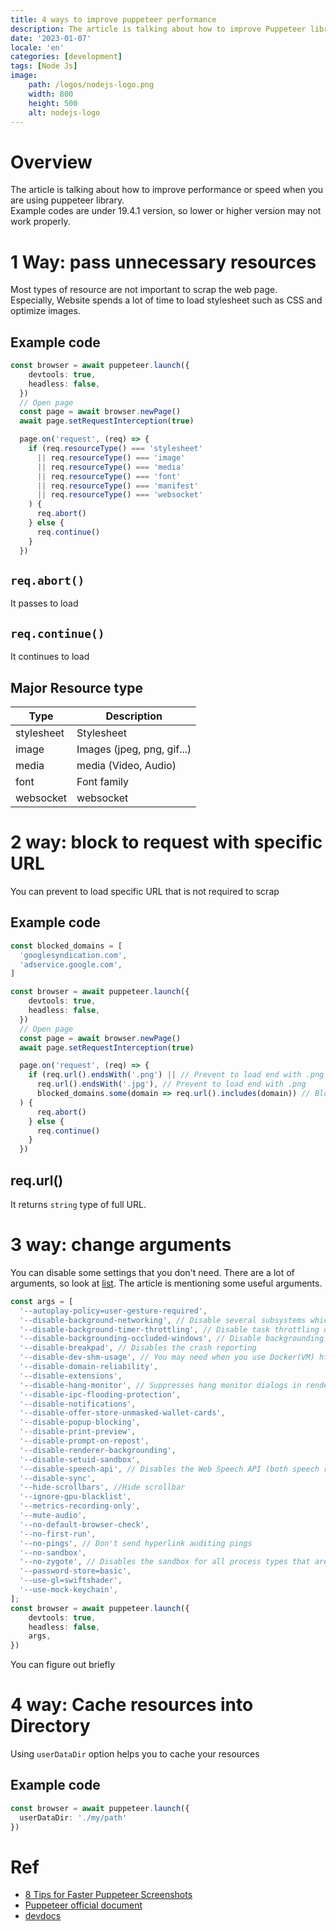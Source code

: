 ```yaml
---
title: 4 ways to improve puppeteer performance 
description: The article is talking about how to improve Puppeteer library's performance (speed)
date: '2023-01-07'
locale: 'en'
categories: [development]
tags: [Node Js]
image:
    path: /logos/nodejs-logo.png
    width: 800
    height: 500
    alt: nodejs-logo
---
```


# Overview
The article is talking about how to improve performance or speed when you are using puppeteer library. <br>
Example codes are under 19.4.1 version, so lower or higher version may not work properly.

# 1 Way: pass unnecessary resources
Most types of resource are not important to scrap the web page. <br>
Especially, Website spends a lot of time to load stylesheet such as CSS and optimize images.
## Example code
```typescript
const browser = await puppeteer.launch({
    devtools: true,
    headless: false,
  })
  // Open page
  const page = await browser.newPage()
  await page.setRequestInterception(true)

  page.on('request', (req) => {
    if (req.resourceType() === 'stylesheet'
      || req.resourceType() === 'image'
      || req.resourceType() === 'media'
      || req.resourceType() === 'font'
      || req.resourceType() === 'manifest'
      || req.resourceType() === 'websocket'
    ) {
      req.abort()
    } else {
      req.continue()
    }
  })
```
## ```req.abort()```
It passes to load
## ```req.continue()```
It continues to load

## Major Resource type 
| Type       | Description                |
|------------|----------------------------|
| stylesheet | Stylesheet                 |
| image      | Images (jpeg, png, gif...) |
| media      | media (Video, Audio)       |
| font       | Font family                |
| websocket  | websocket                  |

# 2 way: block to request with specific URL
You can prevent to load specific URL that is not required to scrap
## Example code
```typescript
const blocked_domains = [
  'googlesyndication.com',
  'adservice.google.com',
]

const browser = await puppeteer.launch({
    devtools: true,
    headless: false,
  })
  // Open page
  const page = await browser.newPage()
  await page.setRequestInterception(true)

  page.on('request', (req) => {
    if (req.url().endsWith('.png') || // Prevent to load end with .png
      req.url().endsWith('.jpg'), // Prevent to load end with .png
      blocked_domains.some(domain => req.url().includes(domain)) // Block domains that you intialize
  ) {
      req.abort()
    } else {
      req.continue()
    }
  })
```
## req.url()
It returns ```string``` type of full URL. 

# 3 way: change arguments
You can disable some settings that you don't need. There are a lot of arguments, so look at [list](https://peter.sh/experiments/chromium-command-line-switches/).
The article is mentioning some useful arguments.
```typescript
const args = [
  '--autoplay-policy=user-gesture-required',
  '--disable-background-networking', // Disable several subsystems which run network requests in the background. This is for use when doing network performance testing to avoid noise in the measurements
  '--disable-background-timer-throttling', // Disable task throttling of timer tasks from background pages. 
  '--disable-backgrounding-occluded-windows', // Disable backgrounding renders for occluded windows. Done for tests to avoid nondeterministic behavior.
  '--disable-breakpad', // Disables the crash reporting
  '--disable-dev-shm-usage', // You may need when you use Docker(VM) https://pptr.dev/troubleshooting/#tips
  '--disable-domain-reliability',
  '--disable-extensions',
  '--disable-hang-monitor', // Suppresses hang monitor dialogs in renderer processes. This may allow slow unload handlers on a page to prevent the tab from closing, but the Task Manager can be used to terminate the offending process in this case
  '--disable-ipc-flooding-protection',
  '--disable-notifications',
  '--disable-offer-store-unmasked-wallet-cards',
  '--disable-popup-blocking',
  '--disable-print-preview',
  '--disable-prompt-on-repost',
  '--disable-renderer-backgrounding',
  '--disable-setuid-sandbox',
  '--disable-speech-api', // Disables the Web Speech API (both speech recognition and synthesis). 
  '--disable-sync',
  '--hide-scrollbars', //Hide scrollbar
  '--ignore-gpu-blacklist',
  '--metrics-recording-only',
  '--mute-audio',
  '--no-default-browser-check',
  '--no-first-run',
  '--no-pings', // Don't send hyperlink auditing pings
  '--no-sandbox',
  '--no-zygote', // Disables the sandbox for all process types that are normally sandboxed. Meant to be used as a browser-level switch for testing purposes only
  '--password-store=basic',
  '--use-gl=swiftshader',
  '--use-mock-keychain',
];
const browser = await puppeteer.launch({
    devtools: true,
    headless: false,
    args,
})
```
You can figure out briefly

# 4 way: Cache resources into Directory
Using ```userDataDir``` option helps you to cache your resources
## Example code
```typescript
const browser = await puppeteer.launch({
  userDataDir: './my/path'
})
```

# Ref
- [8 Tips for Faster Puppeteer Screenshots](https://www.bannerbear.com/blog/ways-to-speed-up-puppeteer-screenshots/)
- [Puppeteer official document](https://pptr.dev/)
- [devdocs](https://devdocs.io/puppeteer/)
